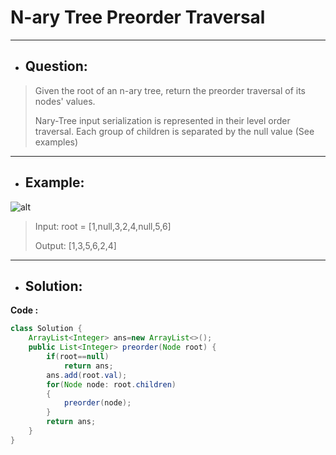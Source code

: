 # N-ary Tree Preorder Traversal
---
- ## Question:
> Given the root of an n-ary tree, return the preorder traversal of its nodes' values.
> 
> Nary-Tree input serialization is represented in their level order traversal. Each group of children is separated by the null value (See examples)
---
- ## Example:
![alt](https://assets.leetcode.com/uploads/2018/10/12/narytreeexample.png)
> Input: root = [1,null,3,2,4,null,5,6]
> 
> Output: [1,3,5,6,2,4]
---
- ## Solution:
**Code :**
```java
class Solution {
    ArrayList<Integer> ans=new ArrayList<>();
    public List<Integer> preorder(Node root) {
        if(root==null)
            return ans;
        ans.add(root.val);
        for(Node node: root.children)
        {
            preorder(node);
        }
        return ans;
    }
}
